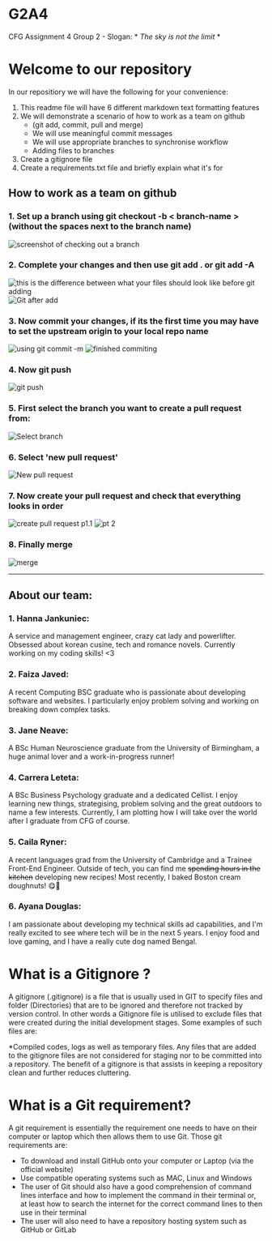 # G2A4

CFG Assignment 4
Group 2 -
Slogan: \* _The sky is not the limit_ \*

# Welcome to our repository

In our repositiory we will have the following for your convenience:

1. This readme file will have 6 different markdown text formatting features
2. We will demonstrate a scenario of how to work as a team on github
   - (git add, commit, pull and merge)
   - We will use meaningful commit messages
   - We will use appropriate branches to synchronise workflow
   - Adding files to branches
3. Create a gitignore file
4. Create a requirements.txt file and briefly explain what it's for

## **How to work as a team on github**

### 1. Set up a branch using **git checkout -b < branch-name >** (without the spaces next to the branch name)

![screenshot of checking out a branch](/workflowImages/git%20branch.png)

### 2. Complete your changes and then use **git add . or git add -A**

![this is the difference between what your files should look like before git adding](/workflowImages/git%20before%20add.png)
![Git after add](/workflowImages/git%20after%20add.png)

### 3. Now **commit your changes**, if its the first time you may have to set the upstream origin to your local repo name

![using git commit -m](/workflowImages/git%20add%20git%20commit.png)
![finished commiting](/workflowImages/git%20commited.png)

### 4. Now **git push**

![git push](/workflowImages/git%20push%20origin%20.png)

### 5. First **select the branch** you want to create a pull request from:

![Select branch](/workflowImages/Select%20branch.png)

### 6. Select **'new pull request'**

![New pull request](/workflowImages/New%20pull%20request.png)

### 7. Now **create your pull request** and check that everything looks in order

![create pull request p1.1](/workflowImages/Create%20request.png)
![pt 2](/workflowImages/Create%20request%202.png)

### 8. Finally **merge**

![merge](/workflowImages/Merge%20.png)

---

## About our team:

### 1. Hanna Jankuniec:

A service and management engineer, crazy cat lady and powerlifter. Obsessed about korean cusine, tech and romance novels. Currently working on my coding skills! <3

### 2. Faiza Javed:

A recent Computing BSC graduate who is passionate about developing software and websites. I particularly enjoy problem solving and working on breaking down complex tasks.

### 3. Jane Neave:

A BSc Human Neuroscience graduate from the University of Birmingham, a huge animal lover and a work-in-progress runner!

### 4. Carrera Leteta:

A BSc Business Psychology graduate and a dedicated Cellist. I enjoy learning new things, strategising, problem solving and the great outdoors to name a few interests. Currently, I am plotting how I will take over the world after I graduate from CFG of course.

### 5. Caila Ryner:

A recent languages grad from the University of Cambridge and a Trainee Front-End Engineer. Outside of tech, you can find me ~~spending hours in the kitchen~~ developing new recipes! Most recently, I baked Boston cream doughnuts! 😋🍩

### 6. Ayana Douglas:

I am passionate about developing my technical skills ad capabilities, and I'm really excited to see where tech will be in the next 5 years. I enjoy food and love gaming, and I have a really cute dog named Bengal.



# What is a Gitignore ?

A gitignore (.gitignore) is a file that is usually used in GIT to specify files and folder (Directories) that are to be ignored and therefore not tracked by version control. In other words a Gitignore file is utilised to exclude files that were created during the initial development stages. Some examples of such files are:

\*Compiled codes, logs as well as temporary files. Any files that are added to the gitignore files are not considered for staging nor to be committed into a repository. The benefit of a gitignore is that assists in keeping a repository clean and further reduces cluttering.

# What is a Git requirement?

A git requirement is essentially the requirement one needs to have on their computer or laptop which then allows them to use Git.
Those git requirements are:

- To download and install GitHub onto your computer or Laptop (via the official website)
- Use compatible operating systems such as MAC, Linux and Windows
- The user of Git should also have a good comprehension of command lines interface and how to implement the command
  in their terminal or, at least how to search the internet for the correct command lines to then use in their terminal
- The user will also need to have a repository hosting system such as GitHub or GitLab
